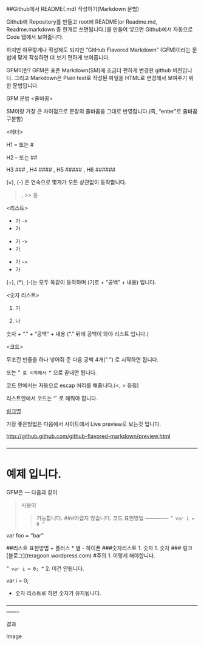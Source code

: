 ##Github에서 README(.md) 작성하기(Markdown 문법)

Github에 Repository를 만들고 root에 README(or Readme.md, Readme.markdown 중 한개로 쓰면됩니다.)를 만들어 넣으면 Github에서 자동으로 Code 탭에서 보여줍니다.

하지만 아무렇게나 작성해도 되지만 ”GitHub Flavored Markdown” (GFM)이라는 문법에 맞게 작성하면 더 보기 편하게 보여줍니다.

GFM이란?
GFM은 표준 Markdown(SM)에 조금더 편하게 변경한 github 버젼입니다. 그리고 Markdown은 Plain text로 작성된 파일을 HTML로 변경해서 보여주기 위한 문법입니다.

GFM 문법
<줄바꿈>

SM이랑 가장 큰 차이점으로 문장의 줄바꿈을 그대로 반영합니다.(즉, “enter”로 줄바꿈 구분함)

<헤더>

H1 = 또는 #

H2 – 또는 ##

H3 ### , H4 #### , H5 ##### , H6 ######

(=), (-) 은 연속으로 몇개가 오든 상관없이 동작합니다.

<Blockquotes>

> , >> 등

<리스트>

+ 가 -> <li>가</li>

* 가 -> <li>가</li>

- 가 -> <li>가</li>

(+), (*), (-)는 모두 똑같이 동작하며 (기호 + “공백” + 내용) 입니다.

<숫자 리스트>

1. 가

2. 나

숫자 + “.” + “공백” + 내용 (“.” 뒤에 공백이 와야 리스트 입니다.)

<코드>

무조건 빈줄을 하나 넣어줘 준 다음 공백 4개(”    ”) 로 시작하면 됩니다.

또는 “` 로 시작해서 “` 으로 끝내면 됩니다.

코드 안에서는 자동으로 escap 처리를 해줍니다.(<, > 등등)

리스트안에서 코드는 “` 로 해줘야 합니다.

<Link>

[링크명](url)

가장 좋은방법은 다음에서 사이트에서 Live preview로 보는것 입니다.

http://github.github.com/github-flavored-markdown/preview.html

————————————————————————————————————

예제 입니다.
============
GFM은
—
다음과
같이
>사용이
>>가능합니다.
>###어렵지 않습니다.
코드 표현방법
————-
“`
var i = 0
“`

var foo = “bar”
<html> </html>
##리스트 표현방법
+ 플러스
* 별
- 하이픈
###숫자리스트
1. 숫자
1. 숫자
### 링크
[블로그](teragoon.wordpress.com)
#주의
1. 이렇게 해야합니다.

“`
var i = 0;
“`
2. 이건 안됩니다.

var i = 0;
* 숫자 리스트로 하면 숫자가 유지됩니다.

——————————————————————————————————————-

결과

Image
